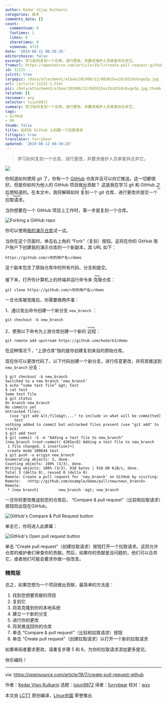 ```yaml
---
author: Kedar Vijay Kulkarni
categories: 技术
comments_data: []
count:
  commentnum: 0
  favtimes: 1
  likes: 0
  sharetimes: 0
  viewnum: 4715
date: '2019-08-12 08:38:26'
editorchoice: false
excerpt: 学习如何复刻一个仓库，进行更改，并要求维护人员审查并合并它。
fromurl: https://opensource.com/article/19/7/create-pull-request-github
id: 11215
islctt: true
largepic: /data/attachment/album/201908/12/083815us2bi03i0sbvge3p.jpg
url: /article-11215-1.html
pic: /data/attachment/album/201908/12/083815us2bi03i0sbvge3p.jpg.thumb.jpg
related: []
reviewer: wxy
selector: lujun9972
summary: 学习如何复刻一个仓库，进行更改，并要求维护人员审查并合并它。
tags:
- GitHub
- PR
thumb: false
title: 如何在 Github 上创建一个拉取请求
titlepic: true
translator: furrybear
updated: '2019-08-12 08:38:26'
---
```



> 
> 学习如何复刻一个仓库，进行更改，并要求维护人员审查并合并它。
> 
> 
> 


![](/data/attachment/album/201908/12/083815us2bi03i0sbvge3p.jpg)


你知道如何使用 git 了，你有一个 [GitHub](https://github.com/) 仓库并且可以向它推送。这一切都很好。但是你如何为他人的 GitHub 项目做出贡献？ 这是我在学习 git 和 GitHub 之后想知道的。在本文中，我将解释如何<ruby> 复刻 <rt>  fork </rt></ruby>一个 git 仓库、进行更改并提交一个<ruby> 拉取请求 <rt>  pull request </rt></ruby>。


当你想要在一个 GitHub 项目上工作时，第一步是复刻一个仓库。


![Forking a GitHub repo](/data/attachment/album/201908/12/083829ezkve669q5lxwql8.png "Forking a GitHub repo")


你可以使用[我的演示仓库](https://github.com/kedark3/demo)试一试。


当你在这个页面时，单击右上角的 “Fork”（复刻）按钮。这将在你的 GitHub 用户账户下创建我的演示仓库的一个新副本，其 URL 如下：



```
https://github.com/<你的用户名>/demo
```

这个副本包含了原始仓库中的所有代码、分支和提交。


接下来，打开你计算机上的终端并运行命令来<ruby> 克隆 <rt>  clone </rt></ruby>仓库：



```
git clone https://github.com/<你的用户名>/demo
```

一旦仓库被克隆后，你需要做两件事：


1、通过发出命令创建一个新分支 `new_branch` ：



```
git checkout -b new_branch
```

2、使用以下命令为上游仓库创建一个新的<ruby> 远程 <rt>  remote </rt></ruby>：



```
git remote add upstream https://github.com/kedark3/demo
```

在这种情况下，“上游仓库”指的是你创建复刻来自的原始仓库。


现在你可以更改代码了。以下代码创建一个新分支，进行任意更改，并将其推送到 `new_branch` 分支：



```
$ git checkout -b new_branch
Switched to a new branch ‘new_branch’
$ echo “some test file” &gt; test
$ cat test
Some test file
$ git status
On branch new_branch
No commits yet
Untracked files:
  (use "git add &lt;file&gt;..." to include in what will be committed)
    test
nothing added to commit but untracked files present (use "git add" to track)
$ git add test
$ git commit -S -m "Adding a test file to new_branch"
[new_branch (root-commit) 4265ec8] Adding a test file to new_branch
 1 file changed, 1 insertion(+)
 create mode 100644 test
$ git push -u origin new_branch
Enumerating objects: 3, done.
Counting objects: 100% (3/3), done.
Writing objects: 100% (3/3), 918 bytes | 918.00 KiB/s, done.
Total 3 (delta 0), reused 0 (delta 0)
Remote: Create a pull request for ‘new_branch’ on GitHub by visiting:
Remote:   <http://github.com/example/Demo/pull/new/new\_branch>
Remote:
 * [new branch]         new_branch -&gt; new_branch
```

一旦你将更改推送到您的仓库后， “Compare & pull request”（比较和拉取请求）按钮将出现在GitHub。


![GitHub's Compare & Pull Request button](/data/attachment/album/201908/12/083831h561cj4vedjpuvcp.png "GitHub's Compare & Pull Request button")


单击它，你将进入此屏幕：


![GitHub's Open pull request button](/data/attachment/album/201908/12/083832gjsgsskscs8sk616.png "GitHub's Open pull request button")


单击 “Create pull request”（创建拉取请求）按钮打开一个拉取请求。这将允许仓库的维护者们审查你的贡献。然后，如果你的贡献是没问题的，他们可以合并它，或者他们可能会要求你做一些改变。


### 精简版


总之，如果您想为一个项目做出贡献，最简单的方法是：


1. 找到您想要贡献的项目
2. 复刻它
3. 将其克隆到你的本地系统
4. 建立一个新的分支
5. 进行你的更改
6. 将其推送回你的仓库
7. 单击 “Compare & pull request”（比较和拉取请求）按钮
8. 单击 “Create pull request”（创建拉取请求）以打开一个新的拉取请求


如果审阅者要求更改，请重复步骤 5 和 6，为你的拉取请求添加更多提交。


快乐编码！




---


via: <https://opensource.com/article/19/7/create-pull-request-github>


作者：[Kedar Vijay Kulkarni](https://opensource.com/users/kkulkarnhttps://opensource.com/users/fontanahttps://opensource.com/users/mhanwellhttps://opensource.com/users/mysentimentshttps://opensource.com/users/greg-p) 选题：[lujun9972](https://github.com/lujun9972) 译者：[furrybear](https://github.com/furrybear) 校对：[wxy](https://github.com/wxy)


本文由 [LCTT](https://github.com/LCTT/TranslateProject) 原创编译，[Linux中国](https://linux.cn/) 荣誉推出